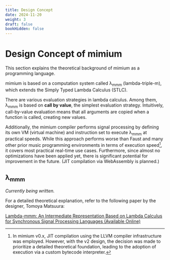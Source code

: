 ```yaml
---
title: Design Concept
date: 2024-11-20
weight: 3
draft: false
bookHidden: false
---
```


# Design Concept of mimium

This section explains the theoretical background of mimium as a programming language.

mimium is based on a computation system called λ<sub>mmm</sub> (lambda-triple-m), which extends the Simply Typed Lambda Calculus (STLC).

There are various evaluation strategies in lambda calculus. Among them, λ<sub>mmm</sub> is based on **call by value**, the simplest evaluation strategy. Intuitively, call-by-value evaluation means that all arguments are copied when a function is called, creating new values.

Additionally, the mimium compiler performs signal processing by defining its own VM (virtual machine) and instruction set to execute λ<sub>mmm</sub> at practical speeds. While this approach performs worse than Faust and many other prior music programming environments in terms of execution speed[^llvm], it covers most practical real-time use cases. Furthermore, since almost no optimizations have been applied yet, there is significant potential for improvement in the future. (JIT compilation via WebAssembly is planned.)

## λ<sub>mmm</sub>

*Currently being written.*

For a detailed theoretical explanation, refer to the following paper by the designer, Tomoya Matsuura:

[Lambda-mmm: An Intermediate Representation Based on Lambda Calculus for Synchronous Signal Processing Languages (Available Online)](https://matsuuratomoya.com/en/research/lambdammm-ifc-2024/)

[^llvm]: In mimium v0.x, JIT compilation using the LLVM compiler infrastructure was employed. However, with the v2 design, the decision was made to prioritize a detailed theoretical foundation, leading to the adoption of execution via a custom bytecode interpreter.
